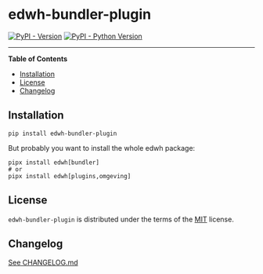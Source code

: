 # edwh-bundler-plugin

[![PyPI - Version](https://img.shields.io/pypi/v/edwh-bundler-plugin.svg)](https://pypi.org/project/edwh-bundler-plugin)
[![PyPI - Python Version](https://img.shields.io/pypi/pyversions/edwh-bundler-plugin.svg)](https://pypi.org/project/edwh-bundler-plugin)

-----

**Table of Contents**

- [Installation](#installation)
- [License](#license)
- [Changelog](#changelog)

## Installation

```console
pip install edwh-bundler-plugin
```

But probably you want to install the whole edwh package:

```console
pipx install edwh[bundler]
# or
pipx install edwh[plugins,omgeving]
```

## License

`edwh-bundler-plugin` is distributed under the terms of the [MIT](https://spdx.org/licenses/MIT.html) license.

## Changelog 

[See CHANGELOG.md](CHANGELOG.md)